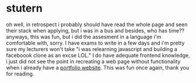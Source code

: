 # stutern
oh well, in retrospect i probably should have read the whole page and seen their stack when applying, but i was in a bus and besides, who has time??
anyways, this was fun, but i did the assesment in a language i'm comfortable with, sorry. 
I have exams to write in a few days and i'm pretty sure my lecturers won't take "i was relearning javascript and building a faceboook clone as an excse LOL."
I do have adequate frontend knowledge, i just did not see the point in recreating a web page without functionality when i already have a [portfolio website](https://papycoda.herokuapp.com).
This was fun once again, thank you for reading.
